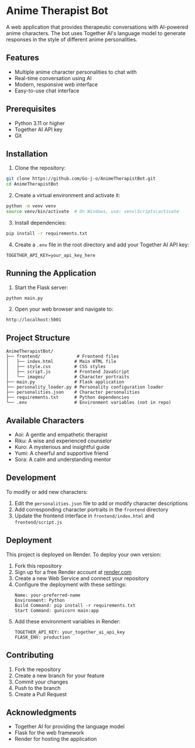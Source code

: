 # Anime Therapist Bot

A web application that provides therapeutic conversations with AI-powered anime characters. The bot uses Together AI's language model to generate responses in the style of different anime personalities.

## Features

- Multiple anime character personalities to chat with
- Real-time conversation using AI
- Modern, responsive web interface
- Easy-to-use chat interface

## Prerequisites

- Python 3.11 or higher
- Together AI API key
- Git

## Installation

1. Clone the repository:
```bash
git clone https://github.com/Go-j-o/AnimeTherapistBot.git
cd AnimeTherapistBot
```

2. Create a virtual environment and activate it:
```bash
python -m venv venv
source venv/bin/activate  # On Windows, use: venv\Scripts\activate
```

3. Install dependencies:
```bash
pip install -r requirements.txt
```

4. Create a `.env` file in the root directory and add your Together AI API key:
```
TOGETHER_API_KEY=your_api_key_here
```

## Running the Application

1. Start the Flask server:
```bash
python main.py
```

2. Open your web browser and navigate to:
```
http://localhost:5001
```

## Project Structure

```
AnimeTherapistBot/
├── frontend/              # Frontend files
│   ├── index.html        # Main HTML file
│   ├── style.css         # CSS styles
│   ├── script.js         # Frontend JavaScript
│   └── images/           # Character portraits
├── main.py               # Flask application
├── personality_loader.py # Personality configuration loader
├── personalities.json    # Character personalities
├── requirements.txt      # Python dependencies
└── .env                  # Environment variables (not in repo)
```

## Available Characters

- Aoi: A gentle and empathetic therapist
- Riku: A wise and experienced counselor
- Kuro: A mysterious and insightful guide
- Yumi: A cheerful and supportive friend
- Sora: A calm and understanding mentor

## Development

To modify or add new characters:
1. Edit the `personalities.json` file to add or modify character descriptions
2. Add corresponding character portraits in the `frontend` directory
3. Update the frontend interface in `frontend/index.html` and `frontend/script.js`

## Deployment

This project is deployed on Render. To deploy your own version:

1. Fork this repository
2. Sign up for a free Render account at [render.com](https://render.com)
3. Create a new Web Service and connect your repository
4. Configure the deployment with these settings:
   ```
   Name: your-preferred-name
   Environment: Python
   Build Command: pip install -r requirements.txt
   Start Command: gunicorn main:app
   ```
5. Add these environment variables in Render:
   ```
   TOGETHER_API_KEY: your_together_ai_api_key
   FLASK_ENV: production
   ```

## Contributing

1. Fork the repository
2. Create a new branch for your feature
3. Commit your changes
4. Push to the branch
5. Create a Pull Request

## Acknowledgments

- Together AI for providing the language model
- Flask for the web framework
- Render for hosting the application